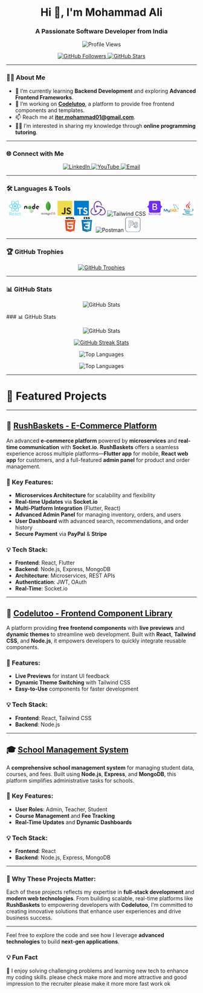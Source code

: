 <h1 align="center">Hi 👋, I'm Mohammad Ali</h1>
<h3 align="center">A Passionate Software Developer from India</h3>

<p align="center">
  <img src="https://komarev.com/ghpvc/?username=mohammadaliiter&label=Profile%20Views&color=0e75b6&style=flat" alt="Profile Views" />
</p>

<p align="center">
  <a href="https://github.com/mohammadaliiter?tab=followers">
    <img src="https://img.shields.io/github/followers/mohammadaliiter?label=Followers&style=social" alt="GitHub Followers" />
  </a>
  <a href="https://github.com/mohammadaliiter">
    <img src="https://img.shields.io/github/stars/mohammadaliiter?label=Stars&style=social" alt="GitHub Stars" />
  </a>
</p>

---

### 👨‍💻 About Me
- 🌱 I’m currently learning **Backend Development** and exploring **Advanced Frontend Frameworks**.
- 🚀 I’m working on **[Codelutoo](https://codelutoo.com)**, a platform to provide free frontend components and templates.
- 📫 Reach me at **iter.mohammad01@gmail.com**.
- 🧑‍🏫 I’m interested in sharing my knowledge through **online programming tutoring**.

---

### 🌐 Connect with Me
<p align="center">
  <a href="https://linkedin.com/in/m-ali09" target="_blank">
    <img src="https://img.shields.io/badge/LinkedIn-%230077B5.svg?style=for-the-badge&logo=linkedin&logoColor=white" alt="LinkedIn"/>
  </a>
  <a href="https://www.youtube.com/c/webxlearner" target="_blank">
    <img src="https://img.shields.io/badge/YouTube-%23FF0000.svg?style=for-the-badge&logo=youtube&logoColor=white" alt="YouTube"/>
  </a>
  <a href="mailto:iter.mohammad01@gmail.com" target="_blank">
    <img src="https://img.shields.io/badge/Email-%23D14836.svg?style=for-the-badge&logo=gmail&logoColor=white" alt="Email"/>
  </a>
</p>

---

### 🛠️ Languages & Tools
<p align="center">
  <img src="https://raw.githubusercontent.com/devicons/devicon/master/icons/react/react-original-wordmark.svg" alt="React" width="40" height="40"/> 
  <img src="https://raw.githubusercontent.com/devicons/devicon/master/icons/nodejs/nodejs-original-wordmark.svg" alt="Node.js" width="40" height="40"/> 
  <img src="https://raw.githubusercontent.com/devicons/devicon/master/icons/mongodb/mongodb-original-wordmark.svg" alt="MongoDB" width="40" height="40"/> 
  <img src="https://raw.githubusercontent.com/devicons/devicon/master/icons/javascript/javascript-original.svg" alt="JavaScript" width="40" height="40"/>
  <img src="https://raw.githubusercontent.com/devicons/devicon/master/icons/typescript/typescript-original.svg" alt="TypeScript" width="40" height="40"/>
  <img src="https://raw.githubusercontent.com/devicons/devicon/master/icons/redux/redux-original.svg" alt="Redux" width="40" height="40"/>
  <img src="https://www.vectorlogo.zone/logos/tailwindcss/tailwindcss-icon.svg" alt="Tailwind CSS" width="40" height="40"/>
  <img src="https://raw.githubusercontent.com/devicons/devicon/master/icons/bootstrap/bootstrap-plain-wordmark.svg" alt="Bootstrap" width="40" height="40"/>
  <img src="https://raw.githubusercontent.com/devicons/devicon/master/icons/mysql/mysql-original-wordmark.svg" alt="MySQL" width="40" height="40"/>
  <img src="https://raw.githubusercontent.com/devicons/devicon/master/icons/java/java-original.svg" alt="Java" width="40" height="40"/>
  <img src="https://raw.githubusercontent.com/devicons/devicon/master/icons/html5/html5-original-wordmark.svg" alt="HTML5" width="40" height="40"/>
  <img src="https://raw.githubusercontent.com/devicons/devicon/master/icons/css3/css3-original-wordmark.svg" alt="CSS3" width="40" height="40"/>
  <img src="https://www.vectorlogo.zone/logos/getpostman/getpostman-icon.svg" alt="Postman" width="40" height="40"/>
  <img src="https://raw.githubusercontent.com/devicons/devicon/master/icons/photoshop/photoshop-line.svg" alt="Photoshop" width="40" height="40"/>
</p>

---

### 🏆 GitHub Trophies
<p align="center">
  <a href="https://github.com/ryo-ma/github-profile-trophy">
    <img src="https://github-profile-trophy.vercel.app/?username=mohammadaliiter&theme=onedark&row=1&column=7" alt="GitHub Trophies"/>
  </a>
</p>

---
### 📊 GitHub Stats
<p align="center">
  <!-- GitHub Stats -->
  <img src="https://github-readme-stats.vercel.app/api?username=mohammadaliiter&show_icons=true&theme=radical" alt="GitHub Stats" />
</p>
### 📊 GitHub Stats
<p align="center">
  <!-- GitHub Stats -->
  <img src="https://github-readme-stats.vercel.app/api?username=mohammadaliiter&show_icons=true&theme=radical" alt="GitHub Stats" />
</p>

<p align="center">
  <!-- GitHub Streak Stats (Fixed) -->
  <a href="https://github.com/mohammadaliiter">
    <img src="https://github-readme-streak-stats.herokuapp.com/?user=mohammadaliiter&theme=radical" alt="GitHub Streak Stats" />
  </a>
</p>

<p align="center">
  <!-- Top Languages -->
  <img src="https://github-readme-stats.vercel.app/api/top-langs/?username=mohammadaliiter&layout=compact&theme=radical" alt="Top Languages" />
</p>


<p align="center">
  <!-- Top Languages -->
  <img src="https://github-readme-stats.vercel.app/api/top-langs/?username=mohammadaliiter&layout=compact&theme=radical" alt="Top Languages" />
</p>

---
# 🚀 Featured Projects

---

## 🛒 [RushBaskets - E-Commerce Platform](https://github.com/MohammadAliiter/RushBaskets)

An advanced **e-commerce platform** powered by **microservices** and **real-time communication** with **Socket.io**. **RushBaskets** offers a seamless experience across multiple platforms—**Flutter app** for mobile, **React web app** for customers, and a full-featured **admin panel** for product and order management.

### 🌟 Key Features:
- **Microservices Architecture** for scalability and flexibility
- **Real-time Updates** via **Socket.io**
- **Multi-Platform Integration** (Flutter, React)
- **Advanced Admin Panel** for managing inventory, orders, and users
- **User Dashboard** with advanced search, recommendations, and order history
- **Secure Payment** via **PayPal** & **Stripe**

### 💡 Tech Stack:
- **Frontend**: React, Flutter
- **Backend**: Node.js, Express, MongoDB
- **Architecture**: Microservices, REST APIs
- **Authentication**: JWT, OAuth
- **Real-Time**: Socket.io

---

## 💼 [Codelutoo - Frontend Component Library](https://codelutoo.com)

A platform providing **free frontend components** with **live previews** and **dynamic themes** to streamline web development. Built with **React**, **Tailwind CSS**, and **Node.js**, it empowers developers to quickly integrate reusable components.

### 🌟 Features:
- **Live Previews** for instant UI feedback
- **Dynamic Theme Switching** with Tailwind CSS
- **Easy-to-Use** components for faster development

### 💡 Tech Stack:
- **Frontend**: React, Tailwind CSS
- **Backend**: Node.js

---

## 🎓 [School Management System](https://github.com/MohammadAliiter/SchoolManagement)

A **comprehensive school management system** for managing student data, courses, and fees. Built using **Node.js**, **Express**, and **MongoDB**, this platform simplifies administrative tasks for schools.

### 🌟 Key Features:
- **User Roles**: Admin, Teacher, Student
- **Course Management** and **Fee Tracking**
- **Real-Time Updates** and **Dynamic Dashboards**

### 💡 Tech Stack:
- **Frontend**: React
- **Backend**: Node.js, Express, MongoDB

---

### 🚀 Why These Projects Matter:
Each of these projects reflects my expertise in **full-stack development** and **modern web technologies**. From building scalable, real-time platforms like **RushBaskets** to empowering developers with **Codelutoo**, I’m committed to creating innovative solutions that enhance user experiences and drive business success.

---

Feel free to explore the code and see how I leverage **advanced technologies** to build **next-gen applications**.

### 💡 Fun Fact
🌟 I enjoy solving challenging problems and learning new tech to enhance my coding skills. please check make more and more attractive and good impression to the recruiter please make it more more fast work ok 
